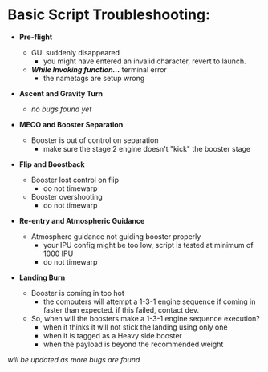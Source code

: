 # Basic Script Troubleshooting:

- **Pre-flight**
	- GUI suddenly disappeared
		- you might have entered an invalid character, revert to launch.
	- ***While Invoking function...*** terminal error
		- the nametags are setup wrong

- **Ascent and Gravity Turn**
	- *no bugs found yet*
	
- **MECO and Booster Separation**
	- Booster is out of control on separation
		- make sure the stage 2 engine doesn't "kick" the booster stage

- **Flip and Boostback**
	- Booster lost control on flip
		- do not timewarp
	- Booster overshooting
		- do not timewarp

- **Re-entry and Atmospheric Guidance**
	- Atmosphere guidance not guiding booster properly
		- your IPU config might be too low, script is tested at minimum of 1000 IPU
		- do not timewarp

- **Landing Burn**
	- Booster is coming in too hot
		- the computers will attempt a 1-3-1 engine sequence if coming in faster than expected. if this failed, contact dev.
	- So, when will the boosters make a 1-3-1 engine sequence execution?
		- when it thinks it will not stick the landing using only one
		- when it is tagged as a Heavy side booster
		- when the payload is beyond the recommended weight


*will be updated as more bugs are found*
